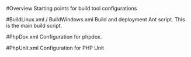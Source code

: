 #Overview
Starting points for build tool configurations

#BuildLinux.xml / BuildWindows.xml
Build and deployment Ant script.  This is the main build script.

#PhpDox.xml
Configuration for phpdox.

#PhpUnit.xml
Configuration for PHP Unit